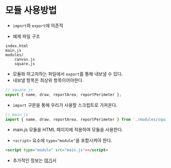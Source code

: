 # 모듈 사용방법

- `import`와 `export`에 의존적

- 예제 파일 구조

```dir
index.html
main.js
modules/
    canvas.js
    square.js
```

- 모듈화 하고자하는 파일에서 `export`를 통해 내보낼 수 있다.
- 내보낼 항목은 최상위 항목이어야한다.

```javascript
// square.js
export { name, draw, reportArea, reportPerimeter };
```

- `import` 구문을 통해 우리가 사용할 스크립트로 가져온다.

```javascript
// main.js
import { name, draw, reportArea, reportPerimeter } from './modules/square.js';
```

- main.js 모듈을 HTML 페이지에 적용하여 모듈을 사용한다.

- `<script>` 요소에 `type="module"`을 포함시켜야 한다.

```HTML
<script type="module" src="main.js"></script>
```

- 추가적인 정보는 [여기](https://developer.mozilla.org/ko/docs/Web/JavaScript/Guide/Modules)서
